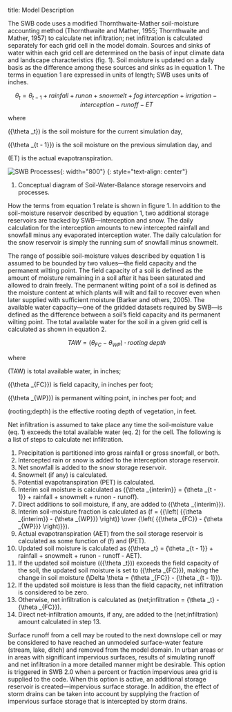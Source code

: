 title: Model Description

The SWB code uses a modified Thornthwaite-Mather soil-moisture
accounting method (Thornthwaite and Mather, 1955; Thornthwaite and
Mather, 1957) to calculate net infiltration; net infiltration is
calculated separately for each grid cell in the model domain. Sources
and sinks of water within each grid cell are determined on the basis of
input climate data and landscape characteristics (fig. 1). Soil moisture
is updated on a daily basis as the difference among these sources and
sinks as in equation 1. The terms in equation 1 are expressed in units
of length; SWB uses units of inches.

$$
\begin{equation}
  {\theta _t} = {\theta _{t - 1}} + rainfall + runon + snowmelt + fog\;interception + irrigation - interception - runoff - ET
\end{equation}
$$

where

\({\theta _t}\)	is the soil moisture for the current simulation day,

\({\theta _{t - 1}}\)	is the soil moisture on the previous simulation day, and

\(ET\)	is the actual evapotranspiration.

![SWB Processes](|media|/fig_1_simplified_water_budget_diagram.png){: width="800"}
{: style="text-align: center"}

1.  Conceptual diagram of Soil-Water-Balance storage reservoirs and
    processes.

How the terms from equation 1 relate is shown in figure 1. In addition
to the soil-moisture reservoir described by equation 1, two additional
storage reservoirs are tracked by SWB—interception and snow. The daily
calculation for the interception amounts to new intercepted rainfall and
snowfall minus any evaporated interception water. The daily calculation
for the snow reservoir is simply the running sum of snowfall minus
snowmelt.

The range of possible soil-moisture values described by equation 1 is
assumed to be bounded by two values—the field capacity and the permanent
wilting point. The field capacity of a soil is defined as the amount of
moisture remaining in a soil after it has been saturated and allowed to
drain freely. The permanent wilting point of a soil is defined as the
moisture content at which plants will wilt and fail to recover even when
later supplied with sufficient moisture (Barker and others, 2005). The
available water capacity—one of the gridded datasets required by SWB—is
defined as the difference between a soil’s field capacity and its
permanent wilting point. The total available water for the soil in a
given grid cell is calculated as shown in equation 2.

$$
\begin{equation}
TAW = \left( {{\theta _{FC}} - {\theta _{WP}}} \right) \cdot rooting\;depth
\end{equation}
$$

where

\(TAW\) 	is total available water, in inches;

\({\theta _{FC}}\) 	is field capacity, in inches per foot;

\({\theta _{WP}}\) 	is permanent wilting point, in inches per foot; and

\(rooting\;depth\) 	is the effective rooting depth of vegetation, in feet.


Net infiltration is assumed to take place any time the soil-moisture value (eq. 1) exceeds the total available water (eq. 2) for the cell. The following is a list of steps to calculate net infiltration.

1.	Precipitation is partitioned into gross rainfall or gross snowfall, or both.
2.	Intercepted rain or snow is added to the interception storage reservoir.
3.	Net snowfall is added to the snow storage reservoir.
4.	Snowmelt (if any) is calculated.
5.	Potential evapotranspiration (PET) is calculated.
6.	Interim soil moisture is calculated as \({\theta _{interim}} = {\theta _{t - 1}} + rainfall + snowmelt + runon - runoff\).
7.	Direct additions to soil moisture, if any, are added to \({\theta _{interim}}\).
8.	Interim soil-moisture fraction is calculated as \(f = {{\left( {{\theta _{interim}} - {\theta _{WP}}} \right)} \over {\left( {{\theta _{FC}} - {\theta _{WP}}} \right)}}\).
9.	Actual evapotranspiration (AET) from the soil storage reservoir is calculated as some function of \(f\) and \(PET\).
10.	Updated soil moisture is calculated as \({\theta _t} = {\theta _{t - 1}} + rainfall + snowmelt + runon - runoff - AET\).
11.	If the updated soil moisture (\({\theta _t}\)) exceeds the field capacity of the soil, the updated soil moisture is set to \({\theta _{FC}}\), making the change in soil moisture \(\Delta \theta  = {\theta _{FC}} - {\theta _{t - 1}}\).
12.	If the updated soil moisture is less than the field capacity, net infiltration is considered to be zero.
13.	Otherwise, net infiltration is calculated as \(net\;infiltration = {\theta _t} - {\theta _{FC}}\).
14.	Direct net-infiltration amounts, if any, are added to the \(net\;infiltration\) amount calculated in step 13.

Surface runoff from a cell may be routed to the next downslope cell or may be considered to have reached an unmodeled surface-water feature (stream, lake, ditch) and removed from the model domain. In urban areas
or in areas with significant impervious surfaces, results of simulating runoff and net infiltration in a more detailed manner might be desirable. This option is triggered in SWB 2.0 when a percent or fraction impervious area grid is supplied to the code. When this option is active, an additional storage reservoir is created—impervious surface storage. In addition, the effect of storm drains can be taken into account by supplying the fraction of impervious surface storage that is intercepted by storm drains.
